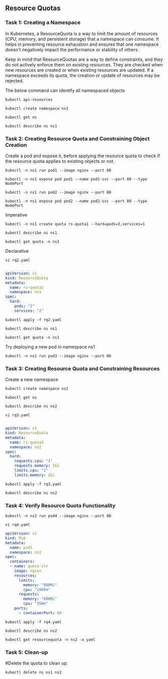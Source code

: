 ## Resource Quotas

### Task 1: Creating a Namespace

In Kubernetes, a ResourceQuota is a way to limit the amount of resources (CPU, memory, and persistent storage) that a namespace can consume. It helps in preventing resource exhaustion and ensures that one namespace doesn't negatively impact the performance or stability of others.

Keep in mind that ResourceQuotas are a way to define constraints, and they do not actively enforce them on existing resources. They are checked when new resources are created or when existing resources are updated. If a namespace exceeds its quota, the creation or update of resources may be rejected.

The below command can identify all namespaced objects
```
kubectl api-resources
```
```
kubectl create namespace ns1
```
```
kubectl get ns
```
```
kubectl describe ns ns1
```


### Task 2: Creating Resource Quota and Constraining Object Creation

Create a pod and expose it, before applying the resource quota to check if the resource quota applies to existing objects or not.
```
kubectl -n ns1 run pod1 --image nginx --port 80
```
```
kubectl -n ns1 expose pod pod1 --name pod1-svc --port 80 --type NodePort
```
```
kubectl -n ns1 run pod2 --image nginx --port 80
```
```
kubectl -n ns1 expose pod pod2 --name pod2-svc --port 80 --type NodePort
```
Imperative 
```
kubectl -n ns1 create quota rs-quota1 --hard=pods=3,services=1
```
```
kubectl describe ns ns1
```
```
kubectl get quota -n ns1
```
Declarative
```
vi rq2.yaml
```
```yaml

apiVersion: v1
kind: ResourceQuota
metadata:
  name: rs-quota2
  namespace: ns1
spec:
  hard:
    pods: "2"
    services: "2"

```
```
kubectl apply -f rq2.yaml
```
```
kubectl describe ns ns1
```
```
kubectl get quota -n ns1
```
Try deploying a new pod in namespace ns1
```
kubectl -n ns1 run pod3 --image nginx --port 80
```

### Task 3: Creating Resource Quota and Constraining Resources

Create a new namespace
```
kubectl create namespace ns2
```
```
kubectl get ns
```
```
kubectl describe ns ns2
```
```
vi rq3.yaml
```
```yaml

apiVersion: v1
kind: ResourceQuota
metadata:
  name: rs-quota3
  namespace: ns2
spec:
  hard:
    requests.cpu: "1"
    requests.memory: 1Gi
    limits.cpu: "2"
    limits.memory: 2Gi
```
```
kubectl apply -f rq3.yaml
```
```
kubectl describe ns ns2
```

### Task 4: Verify Resource Quota Functionality
```
kubectl -n ns2 run pod4 --image nginx --port 80
```
```
vi rq4.yaml
```
```yaml
apiVersion: v1
kind: Pod
metadata:
  name: pod5
  namespace: ns2
spec:
  containers:
  - name: quota-ctr
    image: nginx
    resources:
      limits:
        memory: "800Mi"
        cpu: "1000m"
      requests:
        memory: "600Mi"
        cpu: "350m"
    ports:
      - containerPort: 80
```
```	  
kubectl apply -f rq4.yaml
```
```
kubectl describe ns ns2
```
```
kubectl get resourcequota -n ns2 -o yaml
```

### Task 5: Clean-up

#Delete the quota to clean up.
```
kubectl delete ns ns1 ns2
```
